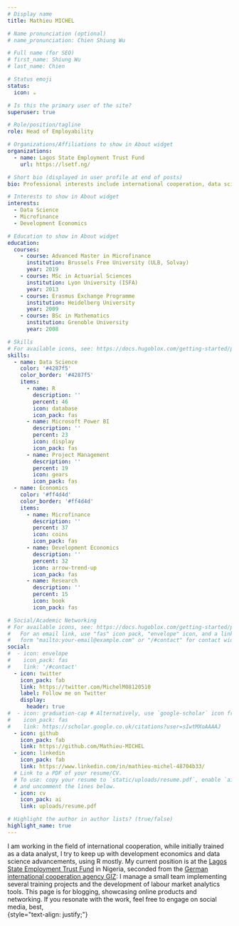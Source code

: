 ```yaml
---
# Display name
title: Mathieu MICHEL

# Name pronunciation (optional)
# name_pronunciation: Chien Shiung Wu

# Full name (for SEO)
# first_name: Shiung Wu
# last_name: Chien

# Status emoji
status:
  icon: ☕️

# Is this the primary user of the site?
superuser: true

# Role/position/tagline
role: Head of Employability

# Organizations/Affiliations to show in About widget
organizations:
  - name: Lagos State Employment Trust Fund
    url: https://lsetf.ng/

# Short bio (displayed in user profile at end of posts)
bio: Professional interests include international cooperation, data science applications, and innovation in development economics, mostly blended together.

# Interests to show in About widget
interests:
  - Data Science
  - Microfinance
  - Development Economics

# Education to show in About widget
education:
  courses:
    - course: Advanced Master in Microfinance
      institution: Brussels Free University (ULB, Solvay)
      year: 2019 
    - course: MSc in Actuarial Sciences
      institution: Lyon University (ISFA)
      year: 2013
    - course: Erasmus Exchange Programme
      institution: Heidelberg University
      year: 2009  
    - course: BSc in Mathematics
      institution: Grenoble University
      year: 2008

# Skills
# For available icons, see: https://docs.hugoblox.com/getting-started/page-builder/#icons
skills:
  - name: Data Science
    color: '#4287f5'
    color_border: '#4287f5'
    items:
      - name: R
        description: ''
        percent: 46
        icon: database
        icon_pack: fas
      - name: Microsoft Power BI
        description: ''
        percent: 23
        icon: display
        icon_pack: fas
      - name: Project Management
        description: ''
        percent: 19
        icon: gears
        icon_pack: fas
  - name: Economics
    color: '#ff4d4d'
    color_border: '#ff4d4d'
    items:
      - name: Microfinance
        description: ''
        percent: 37
        icon: coins
        icon_pack: fas
      - name: Development Economics
        description: ''
        percent: 32
        icon: arrow-trend-up
        icon_pack: fas
      - name: Research
        description: ''
        percent: 15
        icon: book
        icon_pack: fas

# Social/Academic Networking
# For available icons, see: https://docs.hugoblox.com/getting-started/page-builder/#icons
#   For an email link, use "fas" icon pack, "envelope" icon, and a link in the
#   form "mailto:your-email@example.com" or "/#contact" for contact widget.
social:
#  - icon: envelope
#    icon_pack: fas
#    link: '/#contact'
  - icon: twitter
    icon_pack: fab
    link: https://twitter.com/MichelM08120510
    label: Follow me on Twitter
    display:
      header: true
#  - icon: graduation-cap # Alternatively, use `google-scholar` icon from `ai` icon pack
#    icon_pack: fas
#    link: https://scholar.google.co.uk/citations?user=sIwtMXoAAAAJ
  - icon: github
    icon_pack: fab
    link: https://github.com/Mathieu-MICHEL
  - icon: linkedin
    icon_pack: fab
    link: https://www.linkedin.com/in/mathieu-michel-48704b33/
  # Link to a PDF of your resume/CV.
  # To use: copy your resume to `static/uploads/resume.pdf`, enable `ai` icons in `params.yaml`,
  # and uncomment the lines below.
  - icon: cv
    icon_pack: ai
    link: uploads/resume.pdf

# Highlight the author in author lists? (true/false)
highlight_name: true
---
```


I am working in the field of international cooperation, while initially trained as a data analyst, I try to keep up with development economics and data science advancements, using R mostly. My current position is at the [Lagos State Employment Trust Fund](https://lsetf.ng/) in Nigeria, seconded from the [German international cooperation agency GIZ](https://www.giz.de/): I manage a small team implementing several training projects and the development of labour market analytics tools. This page is for blogging, showcasing online products and networking. 
If you resonate with the work, feel free to engage on social media, best,  
{style="text-align: justify;"}

